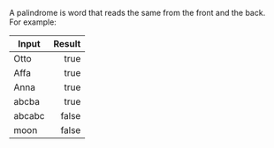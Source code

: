 A palindrome is word that reads the same from the front and the back.
<br /> For example: <br />

| Input  | Result |
|--------|-------:|
| Otto   |   true |
| Affa   |   true |
| Anna   |   true |
| abcba  |   true |
| abcabc |  false |
| moon   |  false |
